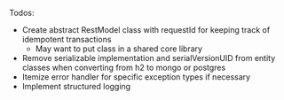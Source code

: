 Todos:
- Create abstract RestModel class with requestId for keeping track of idempotent transactions
  - May want to put class in a shared core library
- Remove serializable implementation and serialVersionUID from entity classes when converting from h2 to mongo or postgres
- Itemize error handler for specific exception types if necessary
- Implement structured logging
